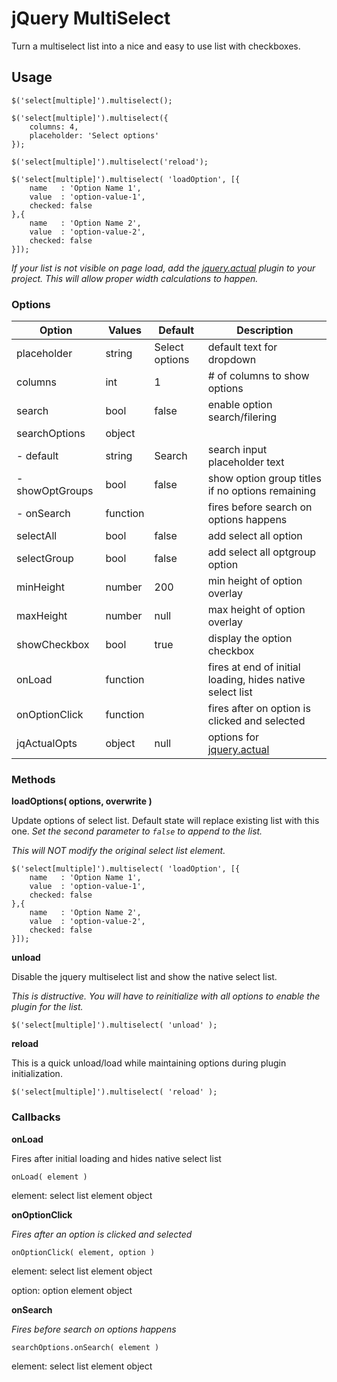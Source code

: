 jQuery MultiSelect
==================

Turn a multiselect list into a nice and easy to use list with checkboxes.


## Usage
```
$('select[multiple]').multiselect();

$('select[multiple]').multiselect({
    columns: 4,
    placeholder: 'Select options'
});

$('select[multiple]').multiselect('reload');

$('select[multiple]').multiselect( 'loadOption', [{
    name   : 'Option Name 1',
    value  : 'option-value-1',
    checked: false
},{
    name   : 'Option Name 2',
    value  : 'option-value-2',
    checked: false
}]);
```
*If your list is not visible on page load, add the [jquery.actual](https://github.com/dreamerslab/jquery.actual) plugin to your project.  This will allow proper width calculations to happen.*


### Options
| Option          | Values   | Default        | Description                    |
| --------------- | -------- | -------------- | ------------------------------ |
| placeholder     | string   | Select options | default text for dropdown      |
| columns         | int      | 1              | # of columns to show options   |
| search          | bool     | false          | enable option search/filering  |
| searchOptions   | object   |                |                                |
| - default       | string   | Search         | search input placeholder text  |
| - showOptGroups | bool     | false          | show option group titles if no options remaining |
| - onSearch      | function |                | fires before search on options happens |
| selectAll       | bool     | false          | add select all option          |
| selectGroup     | bool     | false          | add select all optgroup option |
| minHeight       | number   | 200            | min height of option overlay   |
| maxHeight       | number   | null           | max height of option overlay   |
| showCheckbox    | bool     | true           | display the option checkbox    |
| onLoad          | function |                | fires at end of initial loading, hides native select list |
| onOptionClick   | function |                | fires after on option is clicked and selected |
| jqActualOpts    | object   | null           | options for [jquery.actual](https://github.com/dreamerslab/jquery.actual)      |


### Methods
**loadOptions( options, overwrite )**

Update options of select list. Default state will replace existing list with this one. *Set the second parameter to `false` to append to the list.*

*This will NOT modify the original select list element.*
```
$('select[multiple]').multiselect( 'loadOption', [{
    name   : 'Option Name 1',
    value  : 'option-value-1',
    checked: false
},{
    name   : 'Option Name 2',
    value  : 'option-value-2',
    checked: false
}]);
```


**unload**

Disable the jquery multiselect list and show the native select list.

*This is distructive. You will have to reinitialize with all options to enable the plugin for the list.*

`$('select[multiple]').multiselect( 'unload' );`


**reload**

This is a quick unload/load while maintaining options during plugin initialization.

`$('select[multiple]').multiselect( 'reload' );`


### Callbacks
**onLoad**

Fires after initial loading and hides native select list

`onLoad( element )`

element: select list element object


**onOptionClick**

*Fires after an option is clicked and selected*

`onOptionClick( element, option )`

element: select list element object

option:  option element object


**onSearch**

*Fires before search on options happens*

`searchOptions.onSearch( element )`

element: select list element object
